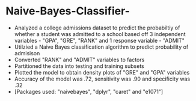 # Naive-Bayes-Classifier-
* Analyzed a college admissions dataset to predict the probabiltiy of whether a student was admitted to a school based off 3 independent variables - "GPA", "GRE", "RANK" and 1 response variable - "ADMIT"
* Utilzied a Naive Bayes classification algorithm to predict probability of admisison
* Converted "RANK" and  "ADMIT" variables to factors 
* Partitioned the data into testing and training subsets
* Plotted the model to obtain density plots of "GRE" and "GPA" variables
* Accuracy of the model was .72, sensitivity was .90 and specificity was .32 
* [Packages used: "naivebayes", "dplyr", "caret" and "e1071"] 
